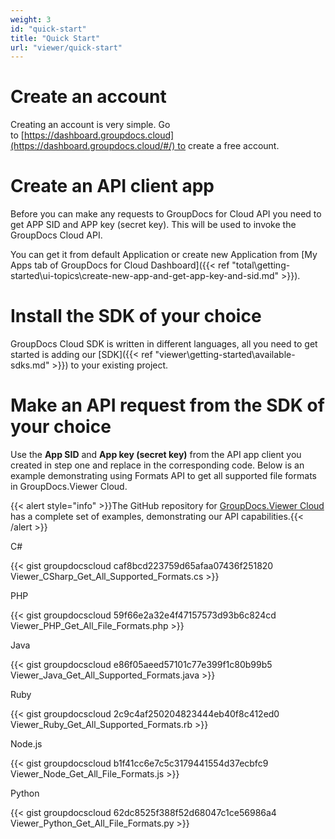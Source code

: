 ```yaml
---
weight: 3
id: "quick-start"
title: "Quick Start"
url: "viewer/quick-start"
---
```







# Create an account #

Creating an account is very simple. Go to [https://dashboard.groupdocs.cloud](https://dashboard.groupdocs.cloud/#/) to create a free account. 

# Create an API client app #

Before you can make any requests to GroupDocs for Cloud API you need to get APP SID and APP key (secret key). This will be used to invoke the GroupDocs Cloud API. 

You can get it from default Application or create new Application from [My Apps tab of GroupDocs for Cloud Dashboard]({{< ref "total\getting-started\ui-topics\create-new-app-and-get-app-key-and-sid.md" >}}).

# Install the SDK of your choice #

GroupDocs Cloud SDK is written in different languages, all you need to get started is adding our [SDK]({{< ref "viewer\getting-started\available-sdks.md" >}}) to your existing project.

# Make an API request from the SDK of your choice #

Use the **App SID** and **App key (secret key)** from the API app client you created in step one and replace in the corresponding code. Below is an example demonstrating using Formats API to get all supported file formats in GroupDocs.Viewer Cloud.

{{< alert style="info" >}}The GitHub repository for [GroupDocs.Viewer Cloud](https://github.com/groupdocs-viewer-cloud) has a complete set of examples, demonstrating our API capabilities.{{< /alert >}}



 C#




{{< gist groupdocscloud caf8bcd223759d65afaa07436f251820 Viewer_CSharp_Get_All_Supported_Formats.cs >}}







 PHP




{{< gist groupdocscloud 59f66e2a32e4f47157573d93b6c824cd Viewer_PHP_Get_All_File_Formats.php >}}







 Java




{{< gist groupdocscloud e86f05aeed57101c77e399f1c80b99b5 Viewer_Java_Get_All_Supported_Formats.java >}}







 Ruby




{{< gist groupdocscloud 2c9c4af250204823444eb40f8c412ed0 Viewer_Ruby_Get_All_Supported_Formats.rb >}}







 Node.js




{{< gist groupdocscloud b1f41cc6e7c5c3179441554d37ecbfc9 Viewer_Node_Get_All_File_Formats.js >}}







 Python




{{< gist groupdocscloud 62dc8525f388f52d68047c1ce56986a4 Viewer_Python_Get_All_File_Formats.py >}}







